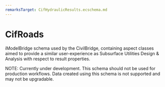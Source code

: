 ```yaml
---
remarksTarget: CifHydraulicResults.ecschema.md
---
```


# CifRoads

iModelBridge schema used by the CivilBridge, containing aspect classes aimed to provide a similar user-experience as Subsurface Utilities Design & Analysis with respect to result properties.

NOTE: Currently under development. This schema should not be used for production workflows. Data created using this schema is not supported and may not be upgradable.